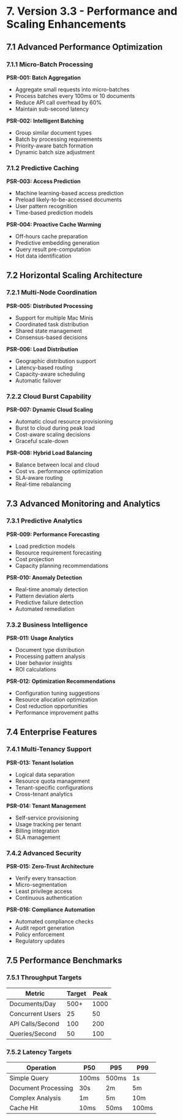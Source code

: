 # 7. Version 3.3 - Performance and Scaling Enhancements

## 7.1 Advanced Performance Optimization

### 7.1.1 Micro-Batch Processing

**PSR-001: Batch Aggregation**
- Aggregate small requests into micro-batches
- Process batches every 100ms or 10 documents
- Reduce API call overhead by 60%
- Maintain sub-second latency

**PSR-002: Intelligent Batching**
- Group similar document types
- Batch by processing requirements
- Priority-aware batch formation
- Dynamic batch size adjustment

### 7.1.2 Predictive Caching

**PSR-003: Access Prediction**
- Machine learning-based access prediction
- Preload likely-to-be-accessed documents
- User pattern recognition
- Time-based prediction models

**PSR-004: Proactive Cache Warming**
- Off-hours cache preparation
- Predictive embedding generation
- Query result pre-computation
- Hot data identification

## 7.2 Horizontal Scaling Architecture

### 7.2.1 Multi-Node Coordination

**PSR-005: Distributed Processing**
- Support for multiple Mac Minis
- Coordinated task distribution
- Shared state management
- Consensus-based decisions

**PSR-006: Load Distribution**
- Geographic distribution support
- Latency-based routing
- Capacity-aware scheduling
- Automatic failover

### 7.2.2 Cloud Burst Capability

**PSR-007: Dynamic Cloud Scaling**
- Automatic cloud resource provisioning
- Burst to cloud during peak load
- Cost-aware scaling decisions
- Graceful scale-down

**PSR-008: Hybrid Load Balancing**
- Balance between local and cloud
- Cost vs. performance optimization
- SLA-aware routing
- Real-time rebalancing

## 7.3 Advanced Monitoring and Analytics

### 7.3.1 Predictive Analytics

**PSR-009: Performance Forecasting**
- Load prediction models
- Resource requirement forecasting
- Cost projection
- Capacity planning recommendations

**PSR-010: Anomaly Detection**
- Real-time anomaly detection
- Pattern deviation alerts
- Predictive failure detection
- Automated remediation

### 7.3.2 Business Intelligence

**PSR-011: Usage Analytics**
- Document type distribution
- Processing pattern analysis
- User behavior insights
- ROI calculations

**PSR-012: Optimization Recommendations**
- Configuration tuning suggestions
- Resource allocation optimization
- Cost reduction opportunities
- Performance improvement paths

## 7.4 Enterprise Features

### 7.4.1 Multi-Tenancy Support

**PSR-013: Tenant Isolation**
- Logical data separation
- Resource quota management
- Tenant-specific configurations
- Cross-tenant analytics

**PSR-014: Tenant Management**
- Self-service provisioning
- Usage tracking per tenant
- Billing integration
- SLA management

### 7.4.2 Advanced Security

**PSR-015: Zero-Trust Architecture**
- Verify every transaction
- Micro-segmentation
- Least privilege access
- Continuous authentication

**PSR-016: Compliance Automation**
- Automated compliance checks
- Audit report generation
- Policy enforcement
- Regulatory updates

## 7.5 Performance Benchmarks

### 7.5.1 Throughput Targets

| Metric | Target | Peak |
|--------|--------|------|
| Documents/Day | 500+ | 1000 |
| Concurrent Users | 25 | 50 |
| API Calls/Second | 100 | 200 |
| Queries/Second | 50 | 100 |

### 7.5.2 Latency Targets

| Operation | P50 | P95 | P99 |
|-----------|-----|-----|-----|
| Simple Query | 100ms | 500ms | 1s |
| Document Processing | 30s | 2m | 5m |
| Complex Analysis | 1m | 5m | 10m |
| Cache Hit | 10ms | 50ms | 100ms |